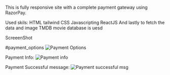 This is fully responsive site with a complete payment gateway using RazorPay.

Used skils:
  HTML
  tailwind CSS 
  Javascripting
  ReactJS 
  And lastly to fetch the data and image TMDB movie database is uesd
  
  
  ScreeenShot
  
  #payment_options
  ![Payment Options](https://user-images.githubusercontent.com/85827353/133666421-9bfdec8e-cace-47ff-9ee6-646ba0518c14.png)


Payment Info:
  ![Payment info](https://user-images.githubusercontent.com/85827353/133667183-1028d173-d071-4546-a72b-1bf727516c3b.png)

  
 Payment Successful message:
![Payment successful msg](https://user-images.githubusercontent.com/85827353/133667332-7c8c9979-db31-43bb-935d-f04394db001a.png)
